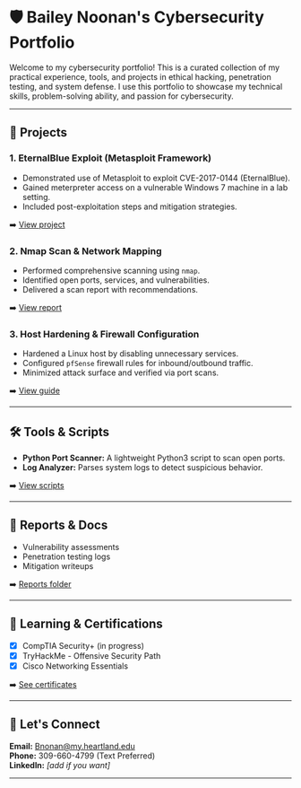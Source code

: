 # 🛡️ Bailey Noonan's Cybersecurity Portfolio

Welcome to my cybersecurity portfolio! This is a curated collection of my practical experience, tools, and projects in ethical hacking, penetration testing, and system defense. I use this portfolio to showcase my technical skills, problem-solving ability, and passion for cybersecurity.

---

## 🔧 Projects

### 1. EternalBlue Exploit (Metasploit Framework)
- Demonstrated use of Metasploit to exploit CVE-2017-0144 (EternalBlue).
- Gained meterpreter access on a vulnerable Windows 7 machine in a lab setting.
- Included post-exploitation steps and mitigation strategies.

➡️ [View project](projects/metasploit-eternalblue)

### 2. Nmap Scan & Network Mapping
- Performed comprehensive scanning using `nmap`.
- Identified open ports, services, and vulnerabilities.
- Delivered a scan report with recommendations.

➡️ [View report](projects/nmap-scan-report)

### 3. Host Hardening & Firewall Configuration
- Hardened a Linux host by disabling unnecessary services.
- Configured `pfSense` firewall rules for inbound/outbound traffic.
- Minimized attack surface and verified via port scans.

➡️ [View guide](projects/firewall-hardening)

---

## 🛠️ Tools & Scripts

- **Python Port Scanner:** A lightweight Python3 script to scan open ports.
- **Log Analyzer:** Parses system logs to detect suspicious behavior.

➡️ [View scripts](scripts/)

---

## 📄 Reports & Docs

- Vulnerability assessments
- Penetration testing logs
- Mitigation writeups

➡️ [Reports folder](reports/)

---

## 🧠 Learning & Certifications

- [x] CompTIA Security+ (in progress)
- [x] TryHackMe - Offensive Security Path
- [x] Cisco Networking Essentials

➡️ [See certificates](certifications/)

---

## 💬 Let's Connect

**Email:** Bnonan@my.heartland.edu  
**Phone:** 309-660-4799 (Text Preferred)  
**LinkedIn:** *[add if you want]*

---

>

